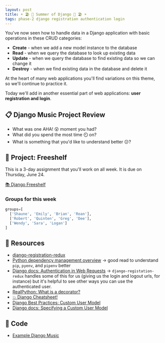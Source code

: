 ```yaml
---
layout: post
title: ☀️ 🏖 🍉 Summer of Django 🍉 🏖 ☀️
tags: phase-2 django registration authentication login
---
```


You've now seen how to handle data in a Django application with basic operations in these CRUD categories:

* **Create** - when we add a new model instance to the database
* **Read** - when we query the database to look up existing data
* **Update** - when we query the database to find existing data so we can change it
* **Destroy** - when we find existing data in the database and delete it

At the heart of many web applications you'll find variations on this theme, so we'll continue to practice it.

Today we'll add in another essential part of web applications: **user registration and login**.

## 📋 Django Music Project Review

* What was one AHA! 😲 moment you had?
* What did you spend the most time ⏲️ on?
* What is something that you'd like to understand better 😕?

## 🎯 Project: Freeshelf

This is a 3-day assignment that you'll work on all week. It is due on Thursday, June 24.

[📚 Django Freeshelf](https://classroom.github.com/a/Q_gFZEmp)

### Groups for this week

```py
groups=[
  ['Shaune', 'Emily', 'Brian', 'Roan'],
  ['Robert', 'Quinten', 'Greg', 'Dee'],
  ['Wendy', 'Sara', 'Logan']
]
```

## 🔖 Resources

- [django-registration-redux](https://django-registration-redux.readthedocs.io/en/latest/index.html)
- [Python dependency management overview](https://modelpredict.com/python-dependency-management-tools) -> good read to understand `pip`, `pyenv`, and `pipenv` better
- [Django docs: Authentication in Web Requests](https://docs.djangoproject.com/en/3.0/topics/auth/default/#authentication-in-web-requests) -> `django-registation-redux` handles some of this for us (giving us the login and logout urls, for instance) but it's helpful to see other ways you can use the authenticated user.
- [RealPython: What is a decorator?](https://realpython.com/primer-on-python-decorators/)
- [💥 Django Cheatsheet!](https://github.com/lucrae/django-cheat-sheet)
- [Django Best Practices: Custom User Model](https://learndjango.com/tutorials/django-custom-user-model)
- [Django docs: Specifying a Custom User Model](https://docs.djangoproject.com/en/3.2/topics/auth/customizing/#specifying-a-custom-user-model)

## 🦉 Code

- [Example Django Music](https://github.com/Momentum-Team-8/example-django-music)
